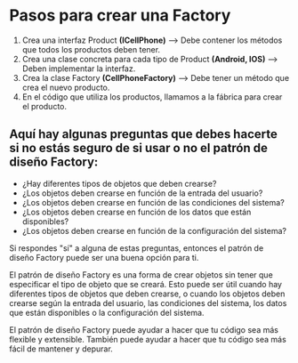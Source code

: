 ﻿# Pasos para crear una Factory

1. Crea una interfaz Product **(ICellPhone)** --> Debe contener los métodos que todos los productos deben tener.
2. Crea una clase concreta para cada tipo de Product **(Android, IOS)** --> Deben implementar la interfaz.
3. Crea la clase Factory **(CellPhoneFactory)** --> Debe tener un método que crea el nuevo producto.
4. En el código que utiliza los productos, llamamos a la fábrica para crear el producto.

## Aquí hay algunas preguntas que debes hacerte si no estás seguro de si usar o no el patrón de diseño Factory:

- ¿Hay diferentes tipos de objetos que deben crearse?
- ¿Los objetos deben crearse en función de la entrada del usuario?
- ¿Los objetos deben crearse en función de las condiciones del sistema?
- ¿Los objetos deben crearse en función de los datos que están disponibles?
- ¿Los objetos deben crearse en función de la configuración del sistema?

Si respondes "sí" a alguna de estas preguntas, entonces el patrón de diseño Factory puede ser una buena opción para ti.

El patrón de diseño Factory es una forma de crear objetos sin tener que especificar el tipo de objeto que se creará. Esto puede ser útil cuando hay diferentes tipos de objetos que deben crearse, o cuando los objetos deben crearse según la entrada del usuario, las condiciones del sistema, los datos que están disponibles o la configuración del sistema.

El patrón de diseño Factory puede ayudar a hacer que tu código sea más flexible y extensible. También puede ayudar a hacer que tu código sea más fácil de mantener y depurar.
